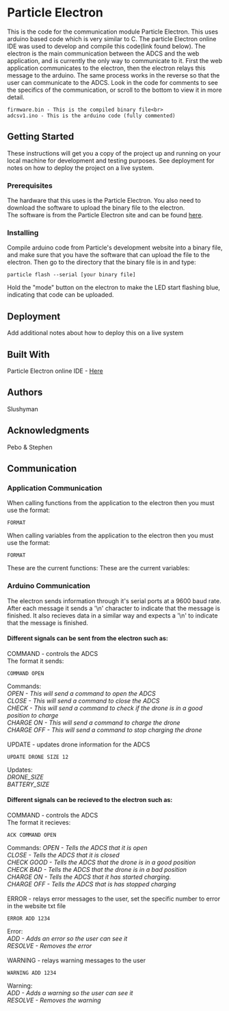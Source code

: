 # Particle Electron

This is the code for the communication module Particle Electron. This uses arduino based code which is very similar to C. The particle Electron online IDE was used to develop and compile this code(link found below). The electron is the main communication between the ADCS and the web application, and is currently the only way to communicate to it. First the web application communicates to the electron, then the electron relays this message to the arduino. The same process works in the reverse so that the user can communicate to the ADCS. Look in the code for comments to see the specifics of the communication, or scroll to the bottom to view it in more detail.<br>
```
firmware.bin - This is the compiled binary file<br>
adcsv1.ino - This is the arduino code (fully commented)
```

## Getting Started

These instructions will get you a copy of the project up and running on your local machine for development and testing purposes. See deployment for notes on how to deploy the project on a live system.

### Prerequisites

The hardware that this uses is the Particle Electron. You also need to download the software to upload the binary file to the electron.<br>
The software is from the Particle Electron site and can be found <a href="https://docs.particle.io/guide/tools-and-features/cli/electron/">here</a>.

### Installing

Compile arduino code from Particle's development website into a binary file, and make sure that you have the software that can upload the file to the electron. Then go to the directory that the binary file is in and type:
```
particle flash --serial [your binary file]
```
Hold the "mode" button on the electron to make the LED start flashing blue, indicating that code can be uploaded.

## Deployment

Add additional notes about how to deploy this on a live system

## Built With

Particle Electron online IDE - <a href="https://build.particle.io">Here</a>

## Authors

Slushyman

## Acknowledgments

Pebo & Stephen

## Communication
### Application Communication
When calling functions from the application to the electron then you must use the format:
```
FORMAT
```
When calling variables from the application to the electron then you must use the format:
```
FORMAT
```
These are the current functions:
These are the current variables:
### Arduino Communication
The electron sends information through it's serial ports at a 9600 baud rate. After each message it sends a '\n' character to indicate that the message is finished. It also recieves data in a similar way and expects a '\n' to indicate that the message is finished.<br>
#### Different signals can be sent from the electron such as:
COMMAND - controls the ADCS<br>
The format it sends:<br>
```
COMMAND OPEN
```
Commands:<br>
  *OPEN - This will send a command to open the ADCS<br>
  CLOSE - This will send a command to close the ADCS<br>
  CHECK - This will send a command to check if the drone is in a good position to charge<br>
  CHARGE ON - This will send a command to charge the drone<br>
  CHARGE OFF - This will send a command to stop charging the drone*<br><br>
UPDATE - updates drone information for the ADCS
```
UPDATE DRONE SIZE 12
```
Updates:<br>
  *DRONE_SIZE<br>
  BATTERY_SIZE*

#### Different signals can be recieved to the electron such as:
COMMAND - controls the ADCS<br>
The format it recieves:<br>
```
ACK COMMAND OPEN
```
Commands:
  *OPEN - Tells the ADCS that it is open<br>
  CLOSE - Tells the ADCS that it is closed<br>
  CHECK GOOD - Tells the ADCS that the drone is in a good position<br>
  CHECK BAD - Tells the ADCS that the drone is in a bad position<br>
  CHARGE ON - Tells the ADCS that it has started charging.<br>
  CHARGE OFF - Tells the ADCS that is has stopped charging*<br><br>
ERROR - relays error messages to the user, set the specific number to error in the website txt file
```
ERROR ADD 1234
```
Error:<br>
  *ADD - Adds an error so the user can see it<br>
  RESOLVE - Removes the error*<br><br>
WARNING - relays warning messages to the user
```
WARNING ADD 1234
```
Warning:<br>
  *ADD - Adds a warning so the user can see it<br>
  RESOLVE - Removes the warning*<br>
